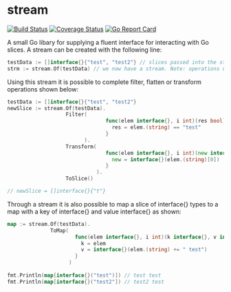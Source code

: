 # stream 
[![Build Status](https://travis-ci.org/sc14jw/stream.svg?branch=master)](https://travis-ci.org/sc14jw/stream) [![Coverage Status](https://coveralls.io/repos/github/sc14jw/stream/badge.svg?branch=master)](https://coveralls.io/github/sc14jw/stream?branch=master) [![Go Report Card](https://goreportcard.com/badge/github.com/sc14jw/stream)](https://goreportcard.com/report/github.com/sc14jw/stream)

A small Go libary for supplying a fluent interface for interacting with Go slices. A stream can be created with the following
line:
```go
testData := []interface{}{"test", "test2"} // slices passed into the stream must be of type []interface{}
strm := stream.Of(testData) // we now have a stream. Note: operations using this stream will not effect the original list
```
Using this stream it is possible to complete filter, flatten or transform operations shown below:
```go
testData := []interface{}{"test", "test2"}
newSlice := stream.Of(testData).
                   Filter(
                                func(elem interface{}, i int)(res bool){
                                  res = elem.(string) == "test"
                                }
                         ).
                   Transform(
                                func(elem interface{}, i int)(new interface{}){
                                  new = interface{}(elem.(string)[0])
                                }
                             ).
                   ToSlice()

// newSlice = []interface{}{"t"}
```
Through a stream it is also possible to map a slice of interface{} types to a map with a key of interface{} and value interface{}
as shown:
``` go
map := stream.Of(testData).
              ToMap(
                      func(elem interface{}, i int)(k interface{}, v interface{}){
                        k = elem
                        v = interface{}(elem.(string) += " test")
                      }
                    )
                    
fmt.Println(map[interface{}("test")]) // test test
fmt.Println(map[interface{}("test2"]) // test2 test
```
